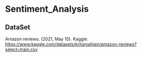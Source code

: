 # Sentiment_Analysis

## DataSet

Amazon reviews. (2021, May 15). Kaggle. https://www.kaggle.com/datasets/kritanjalijain/amazon-reviews?select=train.csv 
